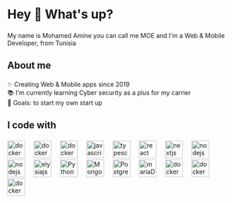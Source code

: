 <h1 align="left">Hey 👋 What's up?</h1>

###

<p align="left">My name is Mohamed Amine you can call me MOE and I'm a Web & Mobile Developer, from Tunisia</p>

###

<h2 align="left">About me</h2>

###

<p align="left">✨ Creating Web & Mobile apps since 2019<br>📚 I'm currently learning Cyber security as a plus for my carrier<br>🎯 Goals: to start my own start up</p>

###

<h2 align="left">I code with</h2>

###

<div align="left">
  <a style="text-decoration: none;" href="https://www.w3schools.com/html/" target="_blank" rel="noopener noreferrer">
    <img src="https://cdn.worldvectorlogo.com/logos/html-1.svg" height="40" alt="docker logo"  />
  </a>
  <img width="12" />
  <a style="text-decoration: none;" href="https://www.w3schools.com/css/" target="_blank" rel="noopener noreferrer">
    <img src="https://cdn.worldvectorlogo.com/logos/css-3.svg" height="40" alt="docker logo"  />
  </a>
  <img width="12" />
  <a style="text-decoration: none;" href="https://tailwindcss.com/" target="_blank" rel="noopener noreferrer">
    <img src="https://cdn.worldvectorlogo.com/logos/tailwind-css-2.svg" height="40" alt="docker logo"  />
  </a>
  <img width="12" />
  <a style="text-decoration: none;" href="https://www.javascript.com/" target="_blank" rel="noopener noreferrer">
    <img src="https://cdn.jsdelivr.net/gh/devicons/devicon/icons/javascript/javascript-original.svg" height="40" alt="javascript logo"  />
  </a>
  <img width="12" />
  <a style="text-decoration: none;" href="https://typescriptlang.org/" target="_blank" rel="noopener noreferrer">
    <img src="https://cdn.jsdelivr.net/gh/devicons/devicon/icons/typescript/typescript-original.svg" height="40" alt="typescript logo"  />
  </a>
  <img width="12" />
  <a style="text-decoration: none;" href="https://react.dev/" target="_blank" rel="noopener noreferrer">
    <img src="https://cdn.jsdelivr.net/gh/devicons/devicon/icons/react/react-original.svg" height="40" alt="react logo"  />
  </a>
  <img width="12" />
  <a style="text-decoration: none;" href="https://nextjs.org/" target="_blank" rel="noopener noreferrer">
    <img src="https://cdn.jsdelivr.net/gh/devicons/devicon/icons/nextjs/nextjs-original.svg" height="40" alt="nextjs logo"  />
  </a>
  <img width="12" />
  <a style="text-decoration: none;" href="https://nodejs.org/en/learn/getting-started/introduction-to-nodejs" target="_blank" rel="noopener noreferrer">
    <img src="https://cdn.jsdelivr.net/gh/devicons/devicon/icons/nodejs/nodejs-original.svg" height="40" alt="nodejs logo"  />
  </a>
  <img width="12" />
  <a style="text-decoration: none;" href="https://bun.sh/" target="_blank" rel="noopener noreferrer">
    <img src="https://bun.sh/logo_avatar.svg" height="40" alt="nodejs logo"  />
  </a>
  <img width="12" />
  <a style="text-decoration: none;" href="https://elysiajs.com/" target="_blank" rel="noopener noreferrer">
    <img src="https://elysiajs.com/assets/elysia.svg" height="40" alt="elysiajs logo"  />
  </a>
  <img width="12" />
  <a style="text-decoration: none;" href="https://www.python.org/" target="_blank" rel="noopener noreferrer">
    <img src="https://cdn.worldvectorlogo.com/logos/python-5.svg" height="40" alt="Python logo"  />
  </a>
  <img width="12" />
  <a style="text-decoration: none;" href="https://www.mongodb.com/" target="_blank" rel="noopener noreferrer">
    <img src="https://cdn.worldvectorlogo.com/logos/mongodb-icon-1-1.svg" height="40" alt="MongoDb logo"  />
  </a>
  <img width="12" />
  <a style="text-decoration: none;" href="https://www.postgresql.org/" target="_blank" rel="noopener noreferrer">
    <img src="https://cdn.worldvectorlogo.com/logos/postgresql.svg" height="40" alt="PostgreSQL logo"  />
  </a>
  <img width="12" />
  <a style="text-decoration: none;" href="https://mariadb.org/" target="_blank" rel="noopener noreferrer">
    <img src="https://cdn.worldvectorlogo.com/logos/mariadb.svg" height="40" alt="mariaDB logo"  />
  </a>
  <img width="12" />
  <a style="text-decoration: none;" href="https://docker.com/" target="_blank" rel="noopener noreferrer">
    <img src="https://cdn.worldvectorlogo.com/logos/docker-4.svg" height="40" alt="docker logo"  />
  </a>
  <img width="12" />
  <a style="text-decoration: none;" href="https://www.jenkins.io/" target="_blank" rel="noopener noreferrer">
    <img src="https://cdn.worldvectorlogo.com/logos/jenkins-1.svg" height="40" alt="docker logo"  />
  </a>
  <img width="12" />
  <a style="text-decoration: none;" href="https://www.linux.org/" target="_blank" rel="noopener noreferrer">
    <img src="https://cdn.worldvectorlogo.com/logos/linux-tux.svg" height="40" alt="docker logo"  />
  </a>
 

</div>

###
